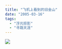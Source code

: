 ```yaml
---
title: "飞机上看到的旧金山"
date: "2005-03-16"
tags: 
  - "浮光掠影"
  - "寻路天涯"
---
```


![](http://storage.msn.com/x1pxOYwqu4SjF5G0W4dmEwaKLtSa4ws0-_l23pai0BiY4BVMgcolXaZjOtJqpi6OtGEKMMp0xRyDbM76-MWlwc7g6LyTrolfQdboPrjmtCA14UO-9M5Dz4yLQ)
